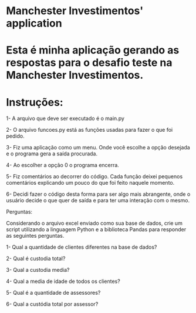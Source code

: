 # Manchester Investimentos' application

# Esta é minha aplicação gerando as respostas para o desafio teste na Manchester Investimentos.

# Instruções:
1- A arquivo que deve ser executado é o main.py

2- O arquivo funcoes.py está as funções usadas para fazer o que foi pedido. 

3- Fiz uma aplicação como um menu. Onde você escolhe a opção desejada e o programa gera a saída procurada.

4- Ao escolher a opção 0 o programa encerra.

5- Fiz comentários ao decorrer do código. Cada função deixei pequenos comentários explicando um pouco do que foi feito naquele momento.

6- Decidi fazer o código desta forma para ser algo mais abrangente, onde o usuário decide o que quer de saída e para ter uma interação com o mesmo.






Perguntas:

Considerando o arquivo excel enviado como sua base de dados, crie um script utilizando a linguagem Python e a biblioteca Pandas para responder as seguintes perguntas.

1- Qual a quantidade de clientes diferentes na base de dados?

2- Qual é custodia total?

3- Qual a custodia media?

4- Qual a media de idade de todos os clientes?

5- Qual é a quantidade de assessores?

6- Qual a custódia total por assessor?
